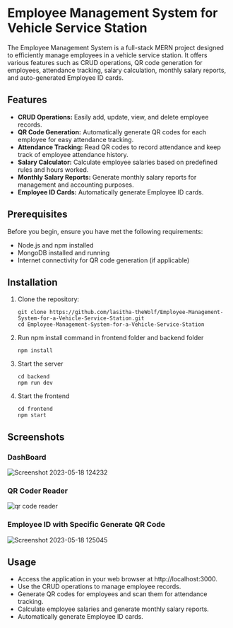 # Employee Management System for Vehicle Service Station

The Employee Management System is a full-stack MERN project designed to efficiently manage employees in a vehicle service station. It offers various features such as CRUD operations, QR code generation for employees, attendance tracking, salary calculation, monthly salary reports, and auto-generated Employee ID cards.

## Features

- **CRUD Operations:** Easily add, update, view, and delete employee records.
- **QR Code Generation:** Automatically generate QR codes for each employee for easy attendance tracking.
- **Attendance Tracking:** Read QR codes to record attendance and keep track of employee attendance history.
- **Salary Calculator:** Calculate employee salaries based on predefined rules and hours worked.
- **Monthly Salary Reports:** Generate monthly salary reports for management and accounting purposes.
- **Employee ID Cards:** Automatically generate Employee ID cards.

## Prerequisites

Before you begin, ensure you have met the following requirements:

- Node.js and npm installed
- MongoDB installed and running
- Internet connectivity for QR code generation (if applicable)

## Installation

1. Clone the repository:

   ```shell
   git clone https://github.com/lasitha-theWolf/Employee-Management-System-for-a-Vehicle-Service-Station.git
   cd Employee-Management-System-for-a-Vehicle-Service-Station

2. Run npm install command in frontend folder and backend folder

   ```shell
   npm install

3. Start the server

   ```shell
   cd backend
   npm run dev

4. Start the frontend

   ```shell
   cd frontend
   npm start

## Screenshots

### DashBoard
![Screenshot 2023-05-18 124232](https://github.com/lasitha-theWolf/Employee-Management-System-for-a-Vehicle-Service-Station/assets/112642847/d095f7d0-fc32-4e79-ad54-7c5022e3421d)

### QR Coder Reader
![qr code reader](https://github.com/lasitha-theWolf/Employee-Management-System-for-a-Vehicle-Service-Station/assets/112642847/984e1679-2eb5-4e9d-86e2-70aea063d20e)


### Employee ID with Specific Generate QR Code
![Screenshot 2023-05-18 125045](https://github.com/lasitha-theWolf/Employee-Management-System-for-a-Vehicle-Service-Station/assets/112642847/ea262549-d2dd-4924-afa1-c6ed2890f775)




## Usage

- Access the application in your web browser at http://localhost:3000.
- Use the CRUD operations to manage employee records.
- Generate QR codes for employees and scan them for attendance tracking.
- Calculate employee salaries and generate monthly salary reports.
- Automatically generate Employee ID cards.


